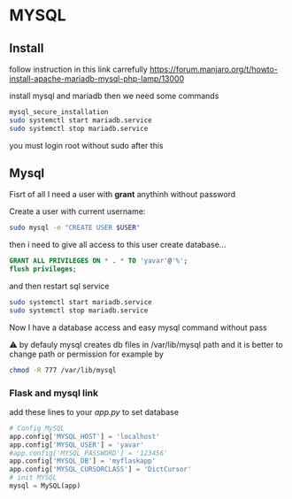 # MYSQL





## Install 

follow instruction in this link carrefully
https://forum.manjaro.org/t/howto-install-apache-mariadb-mysql-php-lamp/13000

install mysql and mariadb then we need some commands

```bash
mysql_secure_installation
sudo systemctl start mariadb.service
sudo systemctl stop mariadb.service

```

you must login root without sudo after this



## Mysql

Fisrt of all I need a user with **grant** anythinh without password

Create a user with current username:

```bash
sudo mysql -e "CREATE USER $USER"    
```

then i need to give all access to this user create database...

```sql
GRANT ALL PRIVILEGES ON * . * TO 'yavar'@'%';
flush privileges;
```

and then restart sql service

```bash
sudo systemctl start mariadb.service
sudo systemctl stop mariadb.service
```

Now I have a database access and easy mysql command without pass

:warning: by defauly mysql creates db files in /var/lib/mysql path and it is better to change path or permission for example by

```bash
chmod -R 777 /var/lib/mysql
```



### Flask and mysql link

add these lines to your *app.py* to set database

```python
# Config MySQL
app.config['MYSQL_HOST'] = 'localhost'
app.config['MYSQL_USER'] = 'yavar'
#app.config['MYSQL_PASSWORD'] = '123456'
app.config['MYSQL_DB'] = 'myflaskapp'
app.config['MYSQL_CURSORCLASS'] = 'DictCursor'
# init MYSQL
mysql = MySQL(app)


```

